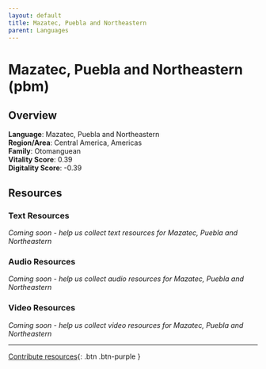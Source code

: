 ```yaml
---
layout: default
title: Mazatec, Puebla and Northeastern
parent: Languages
---
```


# Mazatec, Puebla and Northeastern (pbm)

## Overview

**Language**: Mazatec, Puebla and Northeastern  
**Region/Area**: Central America, Americas  
**Family**: Otomanguean  
**Vitality Score**: 0.39  
**Digitality Score**: -0.39  

## Resources

### Text Resources
*Coming soon - help us collect text resources for Mazatec, Puebla and Northeastern*

### Audio Resources
*Coming soon - help us collect audio resources for Mazatec, Puebla and Northeastern*

### Video Resources
*Coming soon - help us collect video resources for Mazatec, Puebla and Northeastern*

---

[Contribute resources](https://fairtrain.github.io/){: .btn .btn-purple }
